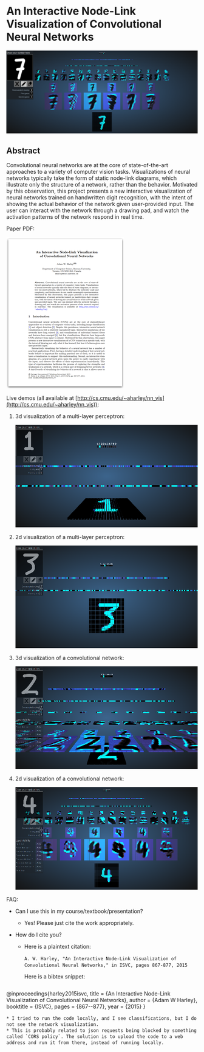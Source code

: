 # An Interactive Node-Link Visualization of Convolutional Neural Networks
![alt text](images/seven.png)
## Abstract
Convolutional neural networks are at the core of state-of-the-art approaches to a variety of computer vision tasks. Visualizations of neural networks typically take the form of static node-link diagrams, which illustrate only the structure of a network, rather than the behavior. Motivated by this observation, this project presents a new interactive visualization of neural networks trained on handwritten digit recognition, with the intent of showing the actual behavior of the network given user-provided input. The user can interact with the network through a drawing pad, and watch the activation patterns of the network respond in real time.

Paper PDF:

<a href="http://www.cs.cmu.edu/~aharley/vis/harley_vis_isvc15.pdf" rel="paper">![paper](images/paper.png)</a>

Live demos (all available at [http://cs.cmu.edu/~aharley/nn_vis](http://cs.cmu.edu/~aharley/nn_vis)):

1. 3d visualization of a multi-layer perceptron:

   <a href="http://www.cs.cmu.edu/~aharley/nn_vis/mlp/3d.html" rel="mlp_3d">![cnn2d](images/mlp_3d.png)</a>

2. 2d visualization of a multi-layer perceptron:

   <a href="http://www.cs.cmu.edu/~aharley/nn_vis/mlp/2d.html" rel="mlp_2d">![cnn2d](images/mlp_2d.png)</a>

1. 3d visualization of a convolutional network:

   <a href="http://www.cs.cmu.edu/~aharley/nn_vis/cnn/3d.html" rel="cnn_3d">![cnn2d](images/cnn_3d.png)</a>

2. 2d visualization of a convolutional network:

   <a href="http://www.cs.cmu.edu/~aharley/nn_vis/cnn/2d.html" rel="cnn_2d">![cnn2d](images/cnn_2d.png)</a>


FAQ:

* Can I use this in my course/textbook/presentation?
  * Yes! Please just cite the work appropriately.
  
* How do I cite you?
  * Here is a plaintext citation:
  
    `A. W. Harley, "An Interactive Node-Link Visualization of Convolutional Neural Networks," in ISVC, pages 867-877, 2015`
  
    Here is a bibtex snippet:
    ```
@inproceedings{harley2015isvc,
title = {An Interactive Node-Link Visualization of Convolutional Neural Networks},
author = {Adam W Harley},
booktitle = {ISVC},
pages = {867--877},
year = {2015}
}
   ```
* I tried to run the code locally, and I see classifications, but I do not see the network visualization.
  * This is probably related to json requests being blocked by something called `CORS policy`. The solution is to upload the code to a web address and run it from there, instead of running locally.
   